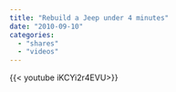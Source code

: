 ```yaml
---
title: "Rebuild a Jeep under 4 minutes"
date: "2010-09-10"
categories:
  - "shares"
  - "videos"
---
```


<div style="width: 70vw;">{{< youtube iKCYi2r4EVU>}}</div>
